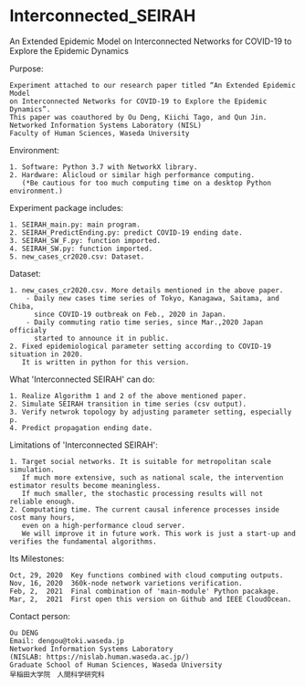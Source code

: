 # Interconnected_SEIRAH
An Extended Epidemic Model on Interconnected Networks for COVID-19 to Explore the Epidemic Dynamics

Purpose:

    Experiment attached to our research paper titled “An Extended Epidemic Model
    on Interconnected Networks for COVID-19 to Explore the Epidemic Dynamics”. 
    This paper was coauthored by Ou Deng, Kiichi Tago, and Qun Jin. 
    Networked Information Systems Laboratory (NISL)
    Faculty of Human Sciences, Waseda University

Environment:

    1. Software: Python 3.7 with NetworkX library.
    2. Hardware: Alicloud or similar high performance computing. 
       (*Be cautious for too much computing time on a desktop Python environment.)
    
Experiment package includes:

    1. SEIRAH_main.py: main program.
    2. SEIRAH_PredictEnding.py: predict COVID-19 ending date.
    3. SEIRAH_SW_F.py: function imported.
    4. SEIRAH_SW.py: function imported.
    5. new_cases_cr2020.csv: Dataset.

Dataset:

    1. new_cases_cr2020.csv. More details mentioned in the above paper.
        - Daily new cases time series of Tokyo, Kanagawa, Saitama, and Chiba,
          since COVID-19 outbreak on Feb., 2020 in Japan.
        - Daily commuting ratio time series, since Mar.,2020 Japan officialy
          started to announce it in public.
    2. Fixed epidemiological parameter setting according to COVID-19 situation in 2020.
       It is written in python for this version.

What 'Interconnected SEIRAH' can do:

    1. Realize Algorithm 1 and 2 of the above mentioned paper.
    2. Simulate SEIRAH transition in time series (csv output).
    3. Verify netwrok topology by adjusting parameter setting, especially p.
    4. Predict propagation ending date.

Limitations of 'Interconnected SEIRAH':

    1. Target social networks. It is suitable for metropolitan scale simulation.
       If much more extensive, such as national scale, the intervention estimator results become meaningless.
       If much smaller, the stochastic processing results will not reliable enough.
    2. Computating time. The current causal inference processes inside cost many hours, 
       even on a high-performance cloud server.
       We will improve it in future work. This work is just a start-up and verifies the fundamental algorithms.
    
Its Milestones:

    Oct, 29, 2020  Key functions combined with cloud computing outputs.
    Nov, 16, 2020  360k-node network varietions verification.
    Feb, 2,  2021  Final combination of 'main-module' Python pacakage.
    Mar, 2,  2021  First open this version on Github and IEEE CloudOcean.
    
Contact person:

    Ou DENG
    Email: dengou@toki.waseda.jp
    Networked Information Systems Laboratory
    (NISLAB: https://nislab.human.waseda.ac.jp/)
    Graduate School of Human Sciences, Waseda University
    早稲田大学院　人間科学研究科
